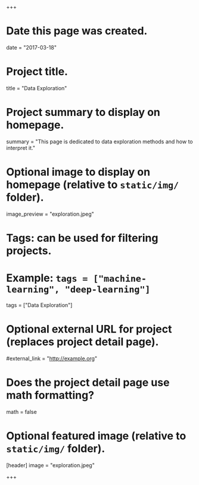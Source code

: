 +++
# Date this page was created.
date = "2017-03-18"

# Project title.
title = "Data Exploration"

# Project summary to display on homepage.
summary = "This page is dedicated to data exploration methods and how to interpret it."

# Optional image to display on homepage (relative to `static/img/` folder).
image_preview = "exploration.jpeg"

# Tags: can be used for filtering projects.
# Example: `tags = ["machine-learning", "deep-learning"]`
tags = ["Data Exploration"]

# Optional external URL for project (replaces project detail page).
#external_link = "http://example.org"

# Does the project detail page use math formatting?
math = false

# Optional featured image (relative to `static/img/` folder).
[header]
image = "exploration.jpeg"

+++

